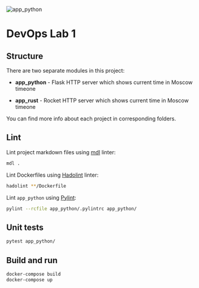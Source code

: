 ![app_python](https://github.com/LyzeOfKiel/devops/actions/workflows/app_python.yml/badge.svg)

# DevOps Lab 1

## Structure

There are two separate modules in this project:

* **app_python** - Flask HTTP server which shows current time in Moscow timeone

* **app_rust** - Rocket HTTP server which shows current time in Moscow timeone

You can find more info about each project
in corresponding folders.

## Lint

Lint project markdown files using
[mdl](https://github.com/markdownlint/markdownlint) linter:

```bash
mdl .
```

Lint Dockerfiles using [Hadolint](https://github.com/hadolint/hadolint) linter:

```bash
hadolint **/Dockerfile
```

Lint `app_python` using [Pylint](https://github.com/PyCQA/pylint/):

```bash
pylint --rcfile app_python/.pylintrc app_python/
```

## Unit tests

```bash
pytest app_python/
```

## Build and run

```bash
docker-compose build
docker-compose up
```

